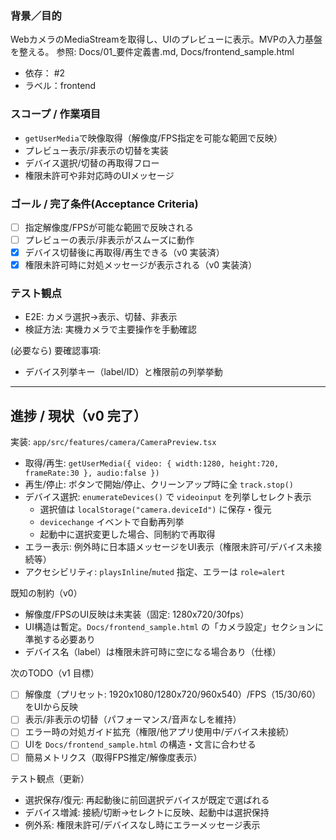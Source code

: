 ### 背景／目的
WebカメラのMediaStreamを取得し、UIのプレビューに表示。MVPの入力基盤を整える。
参照: Docs/01_要件定義書.md, Docs/frontend_sample.html

- 依存： #2
- ラベル：frontend

### スコープ / 作業項目
- `getUserMedia`で映像取得（解像度/FPS指定を可能な範囲で反映）
- プレビュー表示/非表示の切替を実装
- デバイス選択/切替の再取得フロー
- 権限未許可や非対応時のUIメッセージ

### ゴール / 完了条件(Acceptance Criteria)
- [ ] 指定解像度/FPSが可能な範囲で反映される
- [ ] プレビューの表示/非表示がスムーズに動作
- [x] デバイス切替後に再取得/再生できる（v0 実装済）
- [x] 権限未許可時に対処メッセージが表示される（v0 実装済）

### テスト観点
- E2E: カメラ選択→表示、切替、非表示
- 検証方法: 実機カメラで主要操作を手動確認

(必要なら) 要確認事項:
- デバイス列挙キー（label/ID）と権限前の列挙挙動

---

## 進捗 / 現状（v0 完了）

実装: `app/src/features/camera/CameraPreview.tsx`

- 取得/再生: `getUserMedia({ video: { width:1280, height:720, frameRate:30 }, audio:false })`
- 再生/停止: ボタンで開始/停止、クリーンアップ時に全 `track.stop()`
- デバイス選択: `enumerateDevices()` で `videoinput` を列挙しセレクト表示
  - 選択値は `localStorage("camera.deviceId")` に保存・復元
  - `devicechange` イベントで自動再列挙
  - 起動中に選択変更した場合、同制約で再取得
- エラー表示: 例外時に日本語メッセージをUI表示（権限未許可/デバイス未接続等）
- アクセシビリティ: `playsInline`/`muted` 指定、エラーは `role=alert`

既知の制約（v0）
- 解像度/FPSのUI反映は未実装（固定: 1280x720/30fps）
- UI構造は暫定。`Docs/frontend_sample.html` の「カメラ設定」セクションに準拠する必要あり
- デバイス名（label）は権限未許可時に空になる場合あり（仕様）

次のTODO（v1 目標）
- [ ] 解像度（プリセット: 1920x1080/1280x720/960x540）/FPS（15/30/60）をUIから反映
- [ ] 表示/非表示の切替（パフォーマンス/音声なしを維持）
- [ ] エラー時の対処ガイド拡充（権限/他アプリ使用中/デバイス未接続）
- [ ] UIを `Docs/frontend_sample.html` の構造・文言に合わせる
- [ ] 簡易メトリクス（取得FPS推定/解像度表示）

テスト観点（更新）
- 選択保存/復元: 再起動後に前回選択デバイスが既定で選ばれる
- デバイス増減: 接続/切断→セレクトに反映、起動中は選択保持
- 例外系: 権限未許可/デバイスなし時にエラーメッセージ表示


